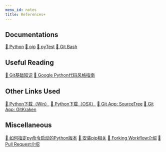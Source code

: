 ```yaml
---
menu_id: notes
title: References+
---
```



## Documentations

<a class="ref-link" href = "https://docs.python.org/3.8/">🔗 Python</a>
<a class="ref-link" href = "https://pip.pypa.io/en/stable/">🔗 pip</a>
<a class="ref-link" href = "https://docs.pytest.org/en/stable/">🔗 pyTest</a>
<a class="ref-link" href = "https://git-scm.com/doc">🔗 Git Bash</a>

## Useful Reading

<a class="ref-link" href = "https://zhuanlan.zhihu.com/p/139820055">🔗 Git基础知识</a>
<a class="ref-link" href = "https://google.github.io/styleguide/pyguide.html">🔗 Google Python代码风格指南</a>


## Other Links Used

<a class="ref-link" href = "https://www.python.org/ftp/python/3.8.7/python-3.8.7-amd64.exe">🔧 Python下载（Win）</a>
<a class="ref-link" href = "https://www.python.org/ftp/python/3.8.7/python-3.8.7-macosx10.9.pkg">🔧 Python下载（OSX）</a>
<a class="ref-link" href = "https://www.sourcetreeapp.com/">🔗 Git App: SourceTree</a>
<a class="ref-link" href = "https://www.gitkraken.com/">🔗 Git App: GitKraken</a>


## Miscellaneous

<a class="ref-link" href = "https://stackoverflow.com/a/21257622">🔗 如何指定py命令启动的Python版本</a>
<a class="ref-link" href = "https://pip.pypa.io/en/stable/installing">🔗 安装pip相关</a>
<a class="ref-link" href = "https://www.atlassian.com/git/tutorials/comparing-workflows/forking-workflow">🔗 Forking Workflow介绍</a>
<a class="ref-link" href = "https://www.atlassian.com/git/tutorials/making-a-pull-request">🔗 Pull Request介绍</a>

